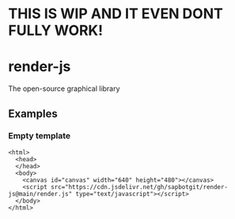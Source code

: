 # THIS IS WIP AND IT EVEN DONT FULLY WORK!
# render-js
The open-source graphical library
## Examples
### Empty template
```
<html>
  <head>
  </head>
  <body>
    <canvas id="canvas" width="640" height="480"></canvas>
    <script src="https://cdn.jsdelivr.net/gh/sapbotgit/render-js@main/render.js" type="text/javascript"></script>
  </body>
</html>
```
